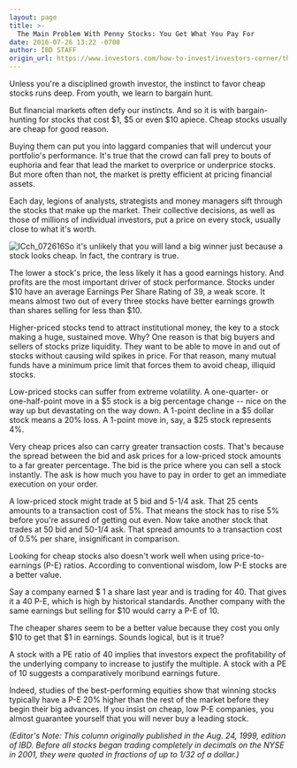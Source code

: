 ```yaml
---
layout: page
title: >-
  The Main Problem With Penny Stocks: You Get What You Pay For
date: 2016-07-26 13:22 -0700
author: IBD STAFF
origin_url: https://www.investors.com/how-to-invest/investors-corner/the-main-problem-with-penny-stocks-you-get-what-you-pay-for/
---
```


Unless you're a disciplined growth investor, the instinct to favor cheap stocks runs deep. From youth, we learn to bargain hunt.

But financial markets often defy our instincts. And so it is with bargain-hunting for stocks that cost \$1, \$5 or even \$10 apiece. Cheap stocks usually are cheap for good reason.

Buying them can put you into laggard companies that will undercut your portfolio's performance. It's true that the crowd can fall prey to bouts of euphoria and fear that lead the market to overprice or underprice stocks. But more often than not, the market is pretty efficient at pricing financial assets.

Each day, legions of analysts, strategists and money managers sift through the stocks that make up the market. Their collective decisions, as well as those of millions of individual investors, put a price on every stock, usually close to what it's worth.

![ICch_072616](https://www.investors.com/wp-content/uploads/2016/07/ICch_072616-1024x697.jpg)So it's unlikely that you will land a big winner just because a stock looks cheap. In fact, the contrary is true.

The lower a stock's price, the less likely it has a good earnings history. And profits are the most important driver of stock performance. Stocks under \$10 have an average Earnings Per Share Rating of 39, a weak score. It means almost two out of every three stocks have better earnings growth than shares selling for less than \$10.

Higher-priced stocks tend to attract institutional money, the key to a stock making a huge, sustained move. Why? One reason is that big buyers and sellers of stocks prize liquidity. They want to be able to move in and out of stocks without causing wild spikes in price. For that reason, many mutual funds have a minimum price limit that forces them to avoid cheap, illiquid stocks.

Low-priced stocks can suffer from extreme volatility. A one-quarter- or one-half-point move in a \$5 stock is a big percentage change -- nice on the way up but devastating on the way down. A 1-point decline in a \$5 dollar stock means a 20% loss. A 1-point move in, say, a \$25 stock represents 4%.

Very cheap prices also can carry greater transaction costs. That's because the spread between the bid and ask prices for a low-priced stock amounts to a far greater percentage. The bid is the price where you can sell a stock instantly. The ask is how much you have to pay in order to get an immediate execution on your order.

A low-priced stock might trade at 5 bid and 5-1/4 ask. That 25 cents amounts to a transaction cost of 5%. That means the stock has to rise 5% before you're assured of getting out even. Now take another stock that trades at 50 bid and 50-1/4 ask. That spread amounts to a transaction cost of 0.5% per share, insignificant in comparison.

Looking for cheap stocks also doesn't work well when using price-to-earnings (P-E) ratios. According to conventional wisdom, low P-E stocks are a better value.

Say a company earned \$ 1 a share last year and is trading for 40. That gives it a 40 P-E, which is high by historical standards. Another company with the same earnings but selling for \$10 would carry a P-E of 10.

The cheaper shares seem to be a better value because they cost you only \$10 to get that \$1 in earnings. Sounds logical, but is it true?

A stock with a PE ratio of 40 implies that investors expect the profitability of the underlying company to increase to justify the multiple. A stock with a PE of 10 suggests a comparatively moribund earnings future.

Indeed, studies of the best-performing equities show that winning stocks typically have a P-E 20% higher than the rest of the market before they begin their big advances. If you insist on cheap, low P-E companies, you almost guarantee yourself that you will never buy a leading stock.

_(Editor's Note: This column originally published in the Aug. 24, 1999, edition of IBD. Before all stocks began trading completely in decimals on the NYSE in 2001, they were quoted in fractions of up to 1/32 of a dollar.)_
